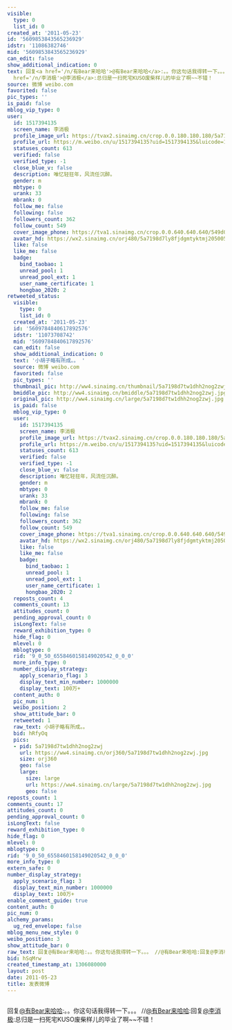 ```yaml
---
visible:
  type: 0
  list_id: 0
created_at: '2011-05-23'
id: '5609853843565236929'
idstr: '11086382746'
mid: '5609853843565236929'
can_edit: false
show_additional_indication: 0
text: 回复<a href='/n/有Bear来哈哈'>@有Bear来哈哈</a>:。。你这句话我得转一下。。。 //<a href='/n/有Bear来哈哈'>@有Bear来哈哈</a>:回复<a
  href='/n/李消极'>@李消极</a>:总归是一扫死宅KUSO废柴样儿的毕业了啊~~不错！
source: 微博 weibo.com
favorited: false
pic_types: ''
is_paid: false
mblog_vip_type: 0
user:
  id: 1517394135
  screen_name: 李消极
  profile_image_url: https://tvax2.sinaimg.cn/crop.0.0.180.180.180/5a7198d7ly8fjdgmtyktmj20500500so.jpg?KID=imgbed,tva&Expires=1606399992&ssig=SpANwyur3u
  profile_url: https://m.weibo.cn/u/1517394135?uid=1517394135&luicode=10000011&lfid=2304131517394135_-_WEIBO_SECOND_PROFILE_WEIBO
  statuses_count: 613
  verified: false
  verified_type: -1
  close_blue_v: false
  description: 唯忆轻狂年，风流任沉醉。
  gender: m
  mbtype: 0
  urank: 33
  mbrank: 0
  follow_me: false
  following: false
  followers_count: 362
  follow_count: 549
  cover_image_phone: https://tva1.sinaimg.cn/crop.0.0.640.640.640/549d0121tw1egm1kjly3jj20hs0hsq4f.jpg
  avatar_hd: https://wx2.sinaimg.cn/orj480/5a7198d7ly8fjdgmtyktmj20500500so.jpg
  like: false
  like_me: false
  badge:
    bind_taobao: 1
    unread_pool: 1
    unread_pool_ext: 1
    user_name_certificate: 1
    hongbao_2020: 2
retweeted_status:
  visible:
    type: 0
    list_id: 0
  created_at: '2011-05-23'
  id: '5609784840617892576'
  idstr: '11073708742'
  mid: '5609784840617892576'
  can_edit: false
  show_additional_indication: 0
  text: '小胡子略有所成。。 '
  source: 微博 weibo.com
  favorited: false
  pic_types: ''
  thumbnail_pic: http://ww4.sinaimg.cn/thumbnail/5a7198d7tw1dhh2nog2zwj.jpg
  bmiddle_pic: http://ww4.sinaimg.cn/bmiddle/5a7198d7tw1dhh2nog2zwj.jpg
  original_pic: http://ww4.sinaimg.cn/large/5a7198d7tw1dhh2nog2zwj.jpg
  is_paid: false
  mblog_vip_type: 0
  user:
    id: 1517394135
    screen_name: 李消极
    profile_image_url: https://tvax2.sinaimg.cn/crop.0.0.180.180.180/5a7198d7ly8fjdgmtyktmj20500500so.jpg?KID=imgbed,tva&Expires=1606399992&ssig=SpANwyur3u
    profile_url: https://m.weibo.cn/u/1517394135?uid=1517394135&luicode=10000011&lfid=2304131517394135_-_WEIBO_SECOND_PROFILE_WEIBO
    statuses_count: 613
    verified: false
    verified_type: -1
    close_blue_v: false
    description: 唯忆轻狂年，风流任沉醉。
    gender: m
    mbtype: 0
    urank: 33
    mbrank: 0
    follow_me: false
    following: false
    followers_count: 362
    follow_count: 549
    cover_image_phone: https://tva1.sinaimg.cn/crop.0.0.640.640.640/549d0121tw1egm1kjly3jj20hs0hsq4f.jpg
    avatar_hd: https://wx2.sinaimg.cn/orj480/5a7198d7ly8fjdgmtyktmj20500500so.jpg
    like: false
    like_me: false
    badge:
      bind_taobao: 1
      unread_pool: 1
      unread_pool_ext: 1
      user_name_certificate: 1
      hongbao_2020: 2
  reposts_count: 4
  comments_count: 13
  attitudes_count: 0
  pending_approval_count: 0
  isLongText: false
  reward_exhibition_type: 0
  hide_flag: 0
  mlevel: 0
  mblogtype: 0
  rid: '9_0_50_6558460158149020542_0_0_0'
  more_info_type: 0
  number_display_strategy:
    apply_scenario_flag: 3
    display_text_min_number: 1000000
    display_text: 100万+
  content_auth: 0
  pic_num: 1
  weibo_position: 2
  show_attitude_bar: 0
  retweeted: 1
  raw_text: 小胡子略有所成。。 ​​​
  bid: hRfyOq
  pics:
  - pid: 5a7198d7tw1dhh2nog2zwj
    url: https://ww4.sinaimg.cn/orj360/5a7198d7tw1dhh2nog2zwj.jpg
    size: orj360
    geo: false
    large:
      size: large
      url: https://ww4.sinaimg.cn/large/5a7198d7tw1dhh2nog2zwj.jpg
      geo: false
reposts_count: 1
comments_count: 17
attitudes_count: 0
pending_approval_count: 0
isLongText: false
reward_exhibition_type: 0
hide_flag: 0
mlevel: 0
mblogtype: 0
rid: '9_0_50_6558460158149020542_0_0_0'
more_info_type: 0
extern_safe: 0
number_display_strategy:
  apply_scenario_flag: 3
  display_text_min_number: 1000000
  display_text: 100万+
enable_comment_guide: true
content_auth: 0
pic_num: 0
alchemy_params:
  ug_red_envelope: false
mblog_menu_new_style: 0
weibo_position: 3
show_attitude_bar: 0
raw_text: 回复@有Bear来哈哈:。。你这句话我得转一下。。。 //@有Bear来哈哈:回复@李消极:总归是一扫死宅KUSO废柴样儿的毕业了啊~~不错！
bid: hSqMrw
created_timestamp_at: 1306080000
layout: post
date: 2011-05-23
title: 发表微博
---
```


![]()

回复<a href='/n/有Bear来哈哈'>@有Bear来哈哈</a>:。。你这句话我得转一下。。。 //<a href='/n/有Bear来哈哈'>@有Bear来哈哈</a>:回复<a href='/n/李消极'>@李消极</a>:总归是一扫死宅KUSO废柴样儿的毕业了啊~~不错！

